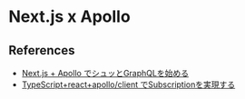 # Next.js x Apollo

## References

- [Next.js + Apollo でシュッとGraphQLを始める](https://zenn.dev/yuta4j1/articles/nextjs-apollo-starter)
- [TypeScript+react+apollo/client でSubscriptionを実現する](https://zenn.dev/kkcyo/articles/bda3e460c75068)
